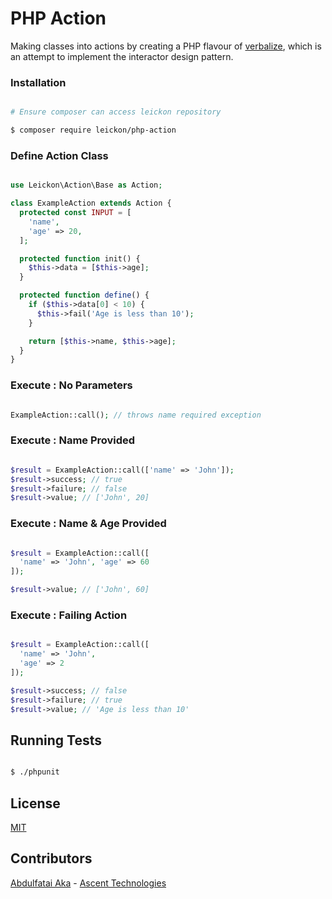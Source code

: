 # PHP Action

Making classes into actions by creating a PHP flavour of [verbalize](https://github.com/taylorzr/verbalize), which is an attempt to implement the interactor design pattern.

### Installation

```bash

# Ensure composer can access leickon repository

$ composer require leickon/php-action

```

### Define Action Class

```php

use Leickon\Action\Base as Action;

class ExampleAction extends Action {
  protected const INPUT = [
    'name',
    'age' => 20,
  ];

  protected function init() {
    $this->data = [$this->age];
  }

  protected function define() {
    if ($this->data[0] < 10) {
      $this->fail('Age is less than 10');
    }

    return [$this->name, $this->age];
  }
}

```

### Execute : No Parameters

```php

ExampleAction::call(); // throws name required exception

```

### Execute : Name Provided

```php

$result = ExampleAction::call(['name' => 'John']);
$result->success; // true
$result->failure; // false
$result->value; // ['John', 20]

```

### Execute : Name & Age Provided

```php

$result = ExampleAction::call([
  'name' => 'John', 'age' => 60
]);

$result->value; // ['John', 60]

```

### Execute : Failing Action

```php

$result = ExampleAction::call([
  'name' => 'John',
  'age' => 2
]);

$result->success; // false
$result->failure; // true
$result->value; // 'Age is less than 10'

```

## Running Tests

```bash

$ ./phpunit

```

## License

[MIT](https://choosealicense.com/licenses/mit/)

## Contributors

[Abdulfatai Aka](mailto:abdulfataiaka@gmail.com) - [Ascent Technologies](https://www.ascentregtech.com/)

